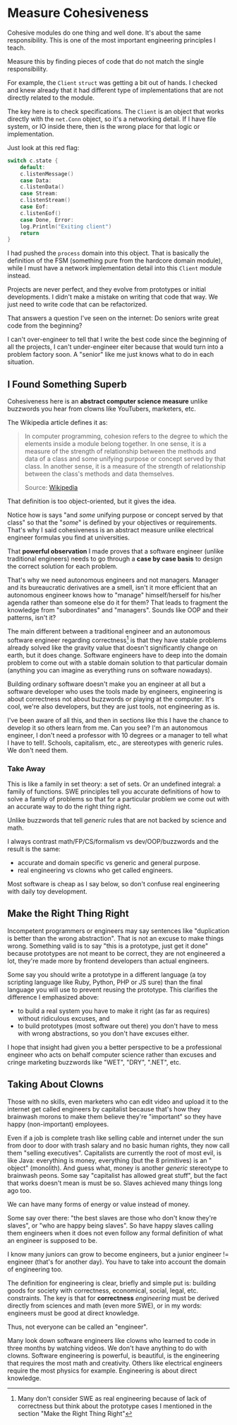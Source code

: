 <!-- Copyright (c) 2022 Tobias Briones. All rights reserved. -->
<!-- SPDX-License-Identifier: BSD-3-Clause -->
<!-- This file is part of https://github.com/tobiasbriones/ep-tcp-file-system -->

# Measure Cohesiveness

Cohesive modules do one thing and well done. It's about the same responsibility.
This is one of the most important engineering principles I teach.

Measure this by finding pieces of code that do not match the single
responsibility.

For example, the `Client` `struct` was getting a bit out of hands. I checked and
knew already that it had different type of implementations that are not directly
related to the module.

The key here is to check specifications. The `Client` is an object that works
directly with the `net.Conn` object, so it's a networking detail. If I have file
system, or IO inside there, then is the wrong place for that logic or
implementation.

Just look at this red flag:

```go
switch c.state {
    default:
    c.listenMessage()
    case Data:
    c.listenData()
    case Stream:
    c.listenStream()
    case Eof:
    c.listenEof()
    case Done, Error:
    log.Println("Exiting client")
    return
}
```

I had pushed the `process` domain into this object. That is basically the
definition of the FSM (something pure from the hardcore domain module), while I
must have a network implementation detail into this `Client` module instead.

Projects are never perfect, and they evolve from prototypes or initial
developments. I didn't make a mistake on writing that code that way. We just
need to write code that can be refactorized.

That answers a question I've seen on the internet: Do seniors write great code
from the beginning?

I can't over-engineer to tell that I write the best code since the beginning of
all the projects, I can't under-engineer eiter because that would turn into a
problem factory soon. A "senior" like me just knows what to do in each situation.

## I Found Something Superb

Cohesiveness here is an **abstract computer science measure** unlike buzzwords
you hear from clowns like YouTubers, marketers, etc.

The Wikipedia article defines it as:

> In computer programming, cohesion refers to the degree to which the
> elements inside a module belong together. In one sense, it is a measure of the
> strength of relationship between the methods and data of a class and some
> unifying purpose or concept served by that class. In another sense, it is a
> measure of the strength of relationship between the class's methods and data
> themselves.
>
> Source: [Wikipedia](https://en.wikipedia.org/wiki/Cohesion_(computer_science))

That definition is too object-oriented, but it gives the idea.

Notice how is says "and *some* unifying purpose or concept served by that class"
so that the "*some*" is defined by your objectives or requirements. That's
why I said cohesiveness is an abstract measure unlike electrical
engineer formulas you find at universities.

That **powerful observation** I made proves that a software engineer (unlike
traditional engineers) needs to go through a **case by case basis** to design
the correct solution for each problem.

That's why we need autonomous engineers and not managers. Manager and its
bureaucratic derivatives are a smell, isn't it more efficient that an
autonomous engineer knows how to "manage" himself/herself for his/her agenda
rather than someone else do it for them? That leads to fragment the
knowledge from "subordinates" and "managers". Sounds like OOP and their
patterns, isn't it?

The main different between a traditional engineer and an autonomous software
engineer regarding correctness[^1] is that they have stable problems already
solved like the gravity value that doesn't significantly change on earth, but it
does change. Software engineers have to deep into the domain problem to come
out with a stable domain solution to that particular domain (anything you can
imagine as everything runs on software nowadays).

[^1]: Many don't consider SWE as real engineering because of lack of
    correctness but think about the prototype cases I mentioned in the section 
    "Make the Right Thing Right"

Building ordinary software doesn't make you an engineer at all but a software
developer who uses the tools made by engineers, engineering is about
correctness not about buzzwords or playing at the computer. It's cool, we're 
also developers, but they are just tools, not engineering as is.

I've been aware of all this, and then in sections like this I have the 
chance to develop it so others learn from me. Can you see? I'm an autonomous 
engineer, I don't need a professor with 10 degrees or a manager to tell what 
I have to tell!. Schools, capitalism, etc., are stereotypes with generic 
rules. We don't need them.

### Take Away

This is like a family in set theory: a set of sets. Or an undefined
integral: a family of functions. SWE principles tell you accurate
definitions of how to solve a family of problems so that for a particular
problem we come out with an accurate way to do the right thing right.

Unlike buzzwords that tell *generic* rules that are not backed by science
and math.

I always contrast math/FP/CS/formalism vs dev/OOP/buzzwords and the result 
is the same:

- accurate and domain specific vs generic and general purpose.
- real engineering vs clowns who get called engineers.

Most software is cheap as I say below, so don't confuse real engineering 
with daily toy development.

## Make the Right Thing Right

Incompetent programmers or engineers may say sentences like "duplication is 
better than the wrong abstraction". That is not an excuse to make things 
wrong. Something valid is to say "this is a prototype, just get it done" 
because prototypes are not meant to be correct, they are not engineered a 
lot, they're made more by frontend developers than actual engineers.

Some say you should write a prototype in a different language (a toy
scripting language like Ruby, Python, PHP or JS sure) than the final
language you will use to prevent reusing the prototype. This clarifies the
difference I emphasized above:

- to build a real system you have to make it right (as far as requires) without
  ridiculous excuses, and
- to build prototypes (most software out there) you don't have to mess with
  wrong abstractions, so you don't have excuses either.

I hope that insight had given you a better perspective to be a professional 
engineer who acts on behalf computer science rather than excuses and cringe 
marketing buzzwords like "WET", "DRY", ".NET", etc.

## Taking About Clowns

Those with no skills, even marketers who can edit video and upload it to the
internet get called engineers by capitalist because that's how they
brainwash morons to make them believe they're "important" so they have happy
(non-important) employees.

Even if a job is complete trash like selling cable and internet under the
sun from door to door with trash salary and no basic human rights, they now
call them "selling executives". Capitalists are currently the root of most evil,
is like Java: everything is money, everything (but the 8 primitives) is an "
object" (monolith). And guess what, money is another *generic* stereotype to
brainwash peons. Some say "capitalist has allowed great stuff", but the fact 
that works doesn't mean is must be so. Slaves achieved many things long ago too.

We can have many forms of energy or value instead of money.

Some say over there: "the best slaves are those who don't know they're
slaves", or "who are happy being slaves". So have happy slaves calling them
engineers when it does not even follow any formal definition of what an
engineer is supposed to be.

I know many juniors can grow to become engineers, but a junior engineer !=
engineer (that's for another day). You have to take into account the domain
of engineering too.

The definition for engineering is clear, briefly and simple put is:
building goods for society with correctness, economical, social, legal, etc.
constraints. The key is that for **correctness** *engineering* must be derived
directly from sciences and math (even more SWE), or in my words: engineers
must be good at direct knowledge.

Thus, not everyone can be called an "engineer".

Many look down software engineers like clowns who learned to code in three
months by watching videos. We don't have anything to do with clowns.
Software engineering is powerful, is beautiful, is the engineering that
requires the most math and creativity. Others like electrical engineers
require the most physics for example. Engineering is about direct knowledge.
